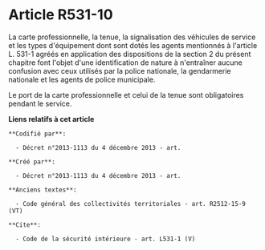 # Article R531-10

La carte professionnelle, la tenue, la signalisation des véhicules de service et les types d'équipement dont sont dotés les
agents mentionnés à l'article L. 531-1 agréés en application des dispositions de la section 2 du présent chapitre font
l'objet d'une identification de nature à n'entraîner aucune confusion avec ceux utilisés par la police nationale, la
gendarmerie nationale et les agents de police municipale. 

Le port de la carte professionnelle et celui de la tenue sont obligatoires pendant le service.

**Liens relatifs à cet article**

	**Codifié par**:

	  - Décret n°2013-1113 du 4 décembre 2013 - art.

	**Créé par**:

	  - Décret n°2013-1113 du 4 décembre 2013 - art.

	**Anciens textes**:

	  - Code général des collectivités territoriales - art. R2512-15-9 (VT)

	**Cite**:

	  - Code de la sécurité intérieure - art. L531-1 (V)
